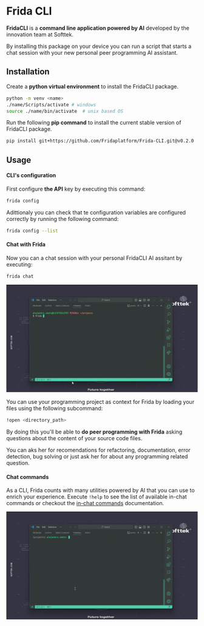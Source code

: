 # Frida CLI

**FridaCLI** is a **command line application powered by AI** developed by the innovation team at Softtek.

By installing this package on your device you can run a script that starts a chat session with your new personal peer programming AI assistant.

## Installation

Create a **python virtual environment** to install the FridaCLI package.

```bash
python -m venv <name>
./name/Scripts/activate # windows
source ./name/bin/activate  # unix based OS
```

Run the following **pip command** to install the current stable version of FridaCLI package.

```bash
pip install git+https://github.com/Fridaplatform/Frida-CLI.git@v0.2.0
```

## Usage

#### CLI's configuration

First configure **the API** key by executing this command:

```bash
frida config
```

Adittionaly you can check that te configuration variables are configured correctly by running the following command:

```bash
frida config --list
```

#### Chat with Frida

Now you can a chat session with your personal FridaCLI AI assitant by executing:

```bash
frida chat
```

![frida chat](assets/gifs/frida%20chat.gif)

You can use your programming project as context for Frida by loading your files using the following subcommand:

```bash
!open <directory_path>
```

By doing this you'll be able to **do peer programming with Frida** asking questions about the content of your source code files.

You can aks her for recomendations for refactoring, documentation, error detection, bug solving or just ask her for about any programming related question.

#### Chat commands

As a CLI, Frida counts with many utilities powered by AI that you can use to enrich your experience. Execute `!help` to see the list of available in-chat commands or checkout the [in-chat commands]() documentation.

![!help command](assets/gifs/help%20command.gif)
